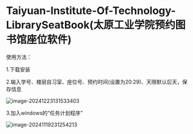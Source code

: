 # Taiyuan-Institute-Of-Technology-LibrarySeatBook(太原工业学院预约图书馆座位软件)

 使用方法：

1.下载安装

2.输入学号、楼层自习室、座位号、预约时间(设置为20:29)、天限默认后天，保存信息

![image-20241223131533403](https://cdn.jsdelivr.net/gh/InfiniteGeek/Picture/windows/image-20241223131533403.png)

3.加入windows的“任务计划程序”

![image-20241119231254213](https://cdn.jsdelivr.net/gh/InfiniteGeek/Picture/bilibili/image-20241119231254213.png)
